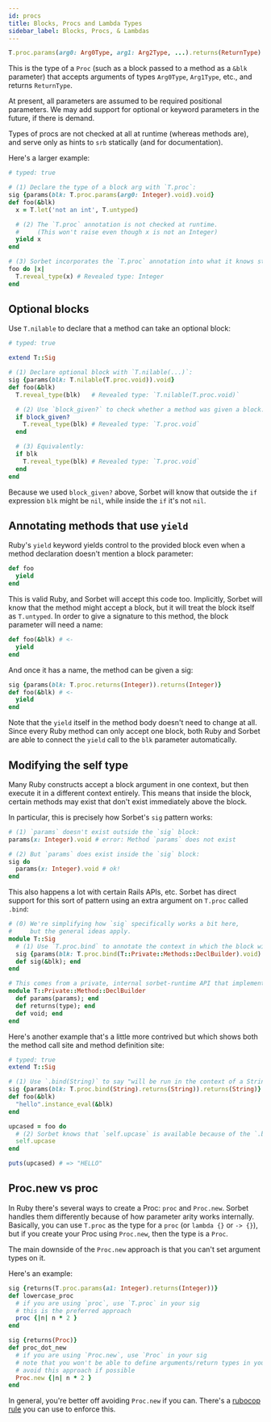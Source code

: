 ```yaml
---
id: procs
title: Blocks, Procs and Lambda Types
sidebar_label: Blocks, Procs, & Lambdas
---
```


```ruby
T.proc.params(arg0: Arg0Type, arg1: Arg2Type, ...).returns(ReturnType)
```

This is the type of a `Proc` (such as a block passed to a method as a `&blk`
parameter) that accepts arguments of types `Arg0Type`, `Arg1Type`, etc., and
returns `ReturnType`.

At present, all parameters are assumed to be required positional parameters. We
may add support for optional or keyword parameters in the future, if there is
demand.

Types of procs are not checked at all at runtime (whereas methods are), and
serve only as hints to `srb` statically (and for documentation).

Here's a larger example:

```ruby
# typed: true

# (1) Declare the type of a block arg with `T.proc`:
sig {params(blk: T.proc.params(arg0: Integer).void).void}
def foo(&blk)
  x = T.let('not an int', T.untyped)

  # (2) The `T.proc` annotation is not checked at runtime.
  #     (This won't raise even though x is not an Integer)
  yield x
end

# (3) Sorbet incorporates the `T.proc` annotation into what it knows statically
foo do |x|
  T.reveal_type(x) # Revealed type: Integer
end
```

## Optional blocks

Use `T.nilable` to declare that a method can take an optional block:

```ruby
# typed: true

extend T::Sig

# (1) Declare optional block with `T.nilable(...)`:
sig {params(blk: T.nilable(T.proc.void)).void}
def foo(&blk)
  T.reveal_type(blk)   # Revealed type: `T.nilable(T.proc.void)`

  # (2) Use `block_given?` to check whether a method was given a block:
  if block_given?
    T.reveal_type(blk) # Revealed type: `T.proc.void`
  end

  # (3) Equivalently:
  if blk
    T.reveal_type(blk) # Revealed type: `T.proc.void`
  end
end
```

Because we used `block_given?` above, Sorbet will know that outside the `if`
expression `blk` might be `nil`, while inside the `if` it's not `nil`.

## Annotating methods that use `yield`

Ruby's `yield` keyword yields control to the provided block even when a method
declaration doesn't mention a block parameter:

```ruby
def foo
  yield
end
```

This is valid Ruby, and Sorbet will accept this code too. Implicitly, Sorbet
will know that the method might accept a block, but it will treat the block
itself as `T.untyped`. In order to give a signature to this method, the block
parameter will need a name:

```ruby
def foo(&blk) # <-
  yield
end
```

And once it has a name, the method can be given a sig:

```ruby
sig {params(blk: T.proc.returns(Integer)).returns(Integer)}
def foo(&blk) # <-
  yield
end
```

Note that the `yield` itself in the method body doesn't need to change at all.
Since every Ruby method can only accept one block, both Ruby and Sorbet are able
to connect the `yield` call to the `blk` parameter automatically.

## Modifying the self type

Many Ruby constructs accept a block argument in one context, but then execute it
in a different context entirely. This means that inside the block, certain
methods may exist that don't exist immediately above the
block.

In particular, this is precisely how Sorbet's `sig` pattern works:

```ruby
# (1) `params` doesn't exist outside the `sig` block:
params(x: Integer).void # error: Method `params` does not exist

# (2) But `params` does exist inside the `sig` block:
sig do
  params(x: Integer).void # ok!
end
```

This also happens a lot with certain Rails APIs, etc. Sorbet has direct support
for this sort of pattern using an extra argument on `T.proc` called `.bind`:

```ruby
# (0) We're simplifying how `sig` specifically works a bit here,
#     but the general ideas apply.
module T::Sig
  # (1) Use `T.proc.bind` to annotate the context in which the block will run
  sig {params(blk: T.proc.bind(T::Private::Methods::DeclBuilder).void).void}
  def sig(&blk); end
end

# This comes from a private, internal sorbet-runtime API that implements sigs:
module T::Private::Method::DeclBuilder
  def params(params); end
  def returns(type); end
  def void; end
end
```

Here's another example that's a little more contrived but which shows both the
method call site and method definition site:

```ruby
# typed: true
extend T::Sig

# (1) Use `.bind(String)` to say "will be run in the context of a String":
sig {params(blk: T.proc.bind(String).returns(String)).returns(String)}
def foo(&blk)
  "hello".instance_eval(&blk)
end

upcased = foo do
  # (2) Sorbet knows that `self.upcase` is available because of the `.bind`
  self.upcase
end

puts(upcased) # => "HELLO"
```

## Proc.new vs proc

In Ruby there's several ways to create a Proc: `proc` and `Proc.new`. Sorbet
handles them differently because of how parameter arity works internally.
Basically, you can use `T.proc` as the type for a `proc` (or `lambda {}` or
`-> {}`), but if you create your Proc using `Proc.new`, then the type is a `Proc`.

The main downside of the `Proc.new` approach is that you can't set argument
types on it.

Here's an example:

```ruby
sig {returns(T.proc.params(a1: Integer).returns(Integer))}
def lowercase_proc
  # if you are using `proc`, use `T.proc` in your sig
  # this is the preferred approach
  proc {|n| n * 2 }
end

sig {returns(Proc)}
def proc_dot_new
  # if you are using `Proc.new`, use `Proc` in your sig
  # note that you won't be able to define arguments/return types in your sig
  # avoid this approach if possible
  Proc.new {|n| n * 2 }
end
```

In general, you're better off avoiding `Proc.new` if you can. There's a
[rubocop rule](https://docs.rubocop.org/rubocop/0.92/cops_style.html#styleproc) you can
use to enforce this.
